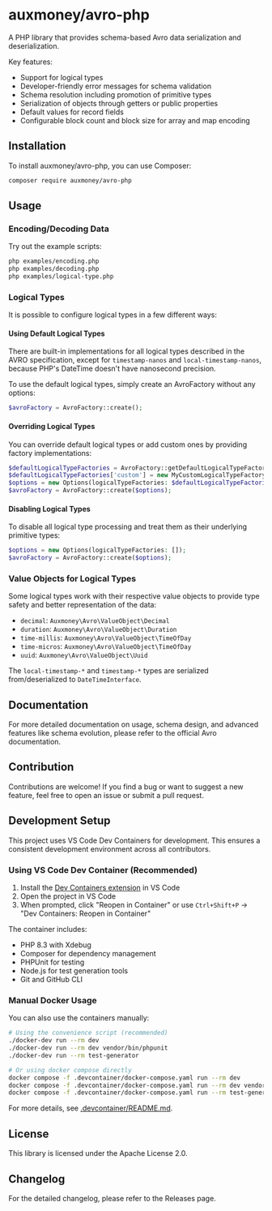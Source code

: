 # auxmoney/avro-php

A PHP library that provides schema-based Avro data serialization and deserialization.

Key features:
- Support for logical types
- Developer-friendly error messages for schema validation
- Schema resolution including promotion of primitive types
- Serialization of objects through getters or public properties
- Default values for record fields
- Configurable block count and block size for array and map encoding

## Installation

To install auxmoney/avro-php, you can use Composer:

```bash
composer require auxmoney/avro-php
```

## Usage

### Encoding/Decoding Data

Try out the example scripts:
```bash
php examples/encoding.php
php examples/decoding.php
php examples/logical-type.php
```

### Logical Types

It is possible to configure logical types in a few different ways:

#### Using Default Logical Types
There are built-in implementations for all logical types described in the AVRO specification, except for `timestamp-nanos` and `local-timestamp-nanos`, because PHP's DateTime doesn't have nanosecond precision.

To use the default logical types, simply create an AvroFactory without any options:
```php
$avroFactory = AvroFactory::create();
```

#### Overriding Logical Types
You can override default logical types or add custom ones by providing factory implementations:
```php
$defaultLogicalTypeFactories = AvroFactory::getDefaultLogicalTypeFactories();
$defaultLogicalTypeFactories['custom'] = new MyCustomLogicalTypeFactory();
$options = new Options(logicalTypeFactories: $defaultLogicalTypeFactories);
$avroFactory = AvroFactory::create($options);
```

#### Disabling Logical Types
To disable all logical type processing and treat them as their underlying primitive types:
```php
$options = new Options(logicalTypeFactories: []);
$avroFactory = AvroFactory::create($options);
```

### Value Objects for Logical Types

Some logical types work with their respective value objects to provide type safety and better representation of the data:

- `decimal`: `Auxmoney\Avro\ValueObject\Decimal`
- `duration`: `Auxmoney\Avro\ValueObject\Duration`
- `time-millis`: `Auxmoney\Avro\ValueObject\TimeOfDay`
- `time-micros`: `Auxmoney\Avro\ValueObject\TimeOfDay`
- `uuid`: `Auxmoney\Avro\ValueObject\Uuid`

The `local-timestamp-*` and `timestamp-*` types are serialized from/deserialized to `DateTimeInterface`.

## Documentation

For more detailed documentation on usage, schema design, and advanced features like schema evolution, please refer to the official Avro documentation.

## Contribution

Contributions are welcome! If you find a bug or want to suggest a new feature, feel free to open an issue or submit a pull request.

## Development Setup

This project uses VS Code Dev Containers for development. This ensures a consistent development environment across all contributors.

### Using VS Code Dev Container (Recommended)

1. Install the [Dev Containers extension](https://marketplace.visualstudio.com/items?itemName=ms-vscode-remote.remote-containers) in VS Code
2. Open the project in VS Code
3. When prompted, click "Reopen in Container" or use `Ctrl+Shift+P` → "Dev Containers: Reopen in Container"

The container includes:
- PHP 8.3 with Xdebug
- Composer for dependency management
- PHPUnit for testing
- Node.js for test generation tools
- Git and GitHub CLI

### Manual Docker Usage

You can also use the containers manually:

```bash
# Using the convenience script (recommended)
./docker-dev run --rm dev
./docker-dev run --rm dev vendor/bin/phpunit
./docker-dev run --rm test-generator

# Or using docker compose directly
docker compose -f .devcontainer/docker-compose.yaml run --rm dev
docker compose -f .devcontainer/docker-compose.yaml run --rm dev vendor/bin/phpunit
docker compose -f .devcontainer/docker-compose.yaml run --rm test-generator
```

For more details, see [.devcontainer/README.md](.devcontainer/README.md).

## License

This library is licensed under the Apache License 2.0.

## Changelog

For the detailed changelog, please refer to the Releases page.

